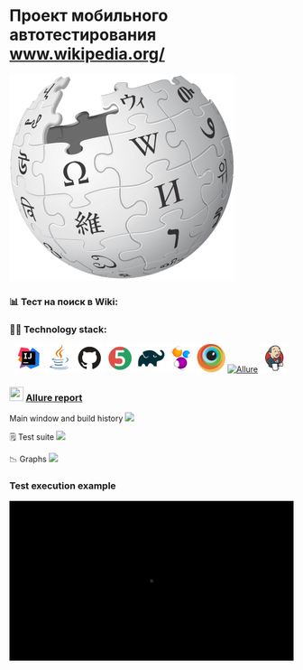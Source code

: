 # Проект мобильного автотестирования www.wikipedia.org/
![](images/Wikipedia-logo-v2@2x.png)

### :bar_chart:	Тест на поиск в Wiki:

### :woman_technologist: Technology stack:
<p  align="center">
<a href="https://www.jetbrains.com/idea/"><img src="images/Intelij_IDEA.svg" width="50" height="50"  alt="IDEA" title="IntelliJ IDEA"/></a>
<a href="https://www.java.com/"><img src="images/Java.svg" width="50" height="50"  alt="Java" title="Java"/></a>
<a href="https://github.com/"><img src="images/GitHub.svg" width="50" height="50"  alt="Github" title="GitHub"/></a>
<a href="https://junit.org/junit5/"><img src="images/JUnit5.svg" width="50" height="50"  alt="JUnit 5" title="JUnit5"/></a>
<a href="https://gradle.org/"><img src="images/Gradle.svg" width="50" height="50"  alt="Gradle" title="Gradle"/></a>
<a href="https://selenide.org/"><img src="images/Selenide.svg" width="50" height="50"  alt="Selenide" title="Selenide"/></a>
<a href="https://browserstack.com"><img src="images/browserstack-icon.svg" width="50" height="50"  alt="Browserstack" title="Browserstack"/></a>
<a href="https://github.com/allure-framework/allure2"><img src="images/Allure_Report.svg" width="50" height="50"  alt="Allure" title="Allure"/></a>
<a href="https://www.jenkins.io/"><img src="images/Jenkins.svg" width="50" height="50"  alt="Jenkins" title="Jenkins"/></a>
</p>

### <img src="images/Allure_Report.svg" width="25" height="25" /></a> <a target="_blank" href="https://">Allure report</a>

Main window and build history
![](images/)

:spiral_notepad:	Test suite
![](images/)

:chart_with_downwards_trend:	Graphs
![](images/Graphs.png)


### Test execution example
<p align="center">
  <img title="Selenoid Video" src="images/24838d6398f7dd9febb7d1d5da55d51c.gif">
</p>